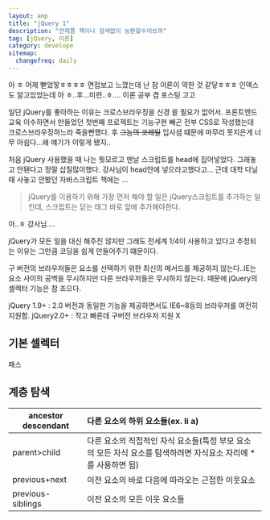 ```yaml
---
layout: amp
title: "jQuery 1"
description: "언제쯤 책이나 검색없이 능롼할수이쓰까"
tag: [jQuery, 이론]
category: develope
sitemap:
  changefreq: daily
---
```


아 ㅎ 어제 뻗었땋ㅎㅎㅎㅎ
면접보고 느꼈는데 난 참 이론이 약한 것 같닿ㅎㅎㅎ
인덱스도 알고있었는데 아 ㅎ..후...미련..ㅎ....
이론 공부 겸 포스팅 고고

일단 jQuery를 좋아하는 이유는 크로스브라우징을 신경 쓸 필요가 없어서.
프론트엔드 교육 이수하면서 만들었던 첫번째 프로젝트는 기능구현 빼곤 전부 CSS로 작성했는데 크로스브라우징하느라 죽을뻔했다. 후 ~~그놈의 코레일~~ 입사셤 떄문에 마무리 못지은게 너무 아쉽다...왜 얘기가 이렇게 됐지..

처음 jQuery 사용했을 때 나는 뭣모르고 맨날 스크립트를 head에 집어넣었다. 그래놓고 안됀다고 정말 삽질많이했다. 강사님이 head안에 넣으라고했다고... 근데 대학 다닐 때 사놓고 안봤던 자바스크립트 책에는 ...
> jQuery를 이용하기 위해 가장 먼저 해야 할 일은 jQuery스크립트를 추가하는 일인데, 스크립트는 닫는 </body>태그 바로 앞에 추가해야한다.

아..ㅎ 강사님....

jQuery가 모든 일을 대신 해주진 않지만 그래도 전세계 1/4이 사용하고 있다고 추정되는 이유는 그만큼 코딩을 쉽게 만들어주기 떄문이다.

구 버전의 브라우저들은 요소를 선택하기 위한 최신의 메서드를 제공하지 않는다..IE는 요소 사이의 공백을 무시하지만 다른 브라우저들은 무시하지 않는다. 때문에 jQuery의 셀렉터 기능은 참 조으다.

jQuery 1.9+ : 2.0 버전과 동일한 기능을 제공하면서도 IE6~8등의 브라우저를 여전히 지원함.
jQuery2.0+ : 작고 빠른데 구버전 브라우저 지원 X

## 기본 셀렉터
패스

## 계층 탐색
|ancestor descendant|다른 요소의 하위 요소들(ex. li a)|
|--|:--|
|parent>child|다른 요소의 직접적인 자식 요소들(특정 부모 요소의 모든 자식 요소를 탐색하려면 자식요소 자리에 *를 사용하면 됨)|
|previous+next|이전 요소의 바로 다음에 따라오는 근접한 이웃요소|
|previous-siblings|이전 요소의 모든 이웃 요소들|
